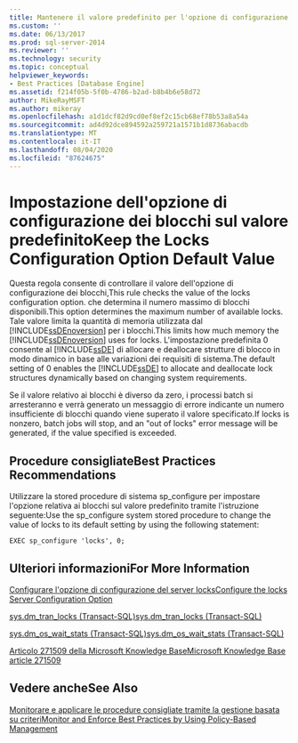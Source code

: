 ```yaml
---
title: Mantenere il valore predefinito per l'opzione di configurazione dei blocchi | Microsoft Docs
ms.custom: ''
ms.date: 06/13/2017
ms.prod: sql-server-2014
ms.reviewer: ''
ms.technology: security
ms.topic: conceptual
helpviewer_keywords:
- Best Practices [Database Engine]
ms.assetid: f214f05b-5f0b-4786-b2ad-b8b4b6e58d72
author: MikeRayMSFT
ms.author: mikeray
ms.openlocfilehash: a1d1dcf82d9cd0ef8ef2c15cb68ef78b53a8a54a
ms.sourcegitcommit: ad4d92dce894592a259721a1571b1d8736abacdb
ms.translationtype: MT
ms.contentlocale: it-IT
ms.lasthandoff: 08/04/2020
ms.locfileid: "87624675"
---
```

# <a name="keep-the-locks-configuration-option-default-value"></a><span data-ttu-id="5c95c-102">Impostazione dell'opzione di configurazione dei blocchi sul valore predefinito</span><span class="sxs-lookup"><span data-stu-id="5c95c-102">Keep the Locks Configuration Option Default Value</span></span>
  <span data-ttu-id="5c95c-103">Questa regola consente di controllare il valore dell'opzione di configurazione dei blocchi,</span><span class="sxs-lookup"><span data-stu-id="5c95c-103">This rule checks the value of the locks configuration option.</span></span> <span data-ttu-id="5c95c-104">che determina il numero massimo di blocchi disponibili.</span><span class="sxs-lookup"><span data-stu-id="5c95c-104">This option determines the maximum number of available locks.</span></span> <span data-ttu-id="5c95c-105">Tale valore limita la quantità di memoria utilizzata dal [!INCLUDE[ssDEnoversion](../../includes/ssdenoversion-md.md)] per i blocchi.</span><span class="sxs-lookup"><span data-stu-id="5c95c-105">This limits how much memory the [!INCLUDE[ssDEnoversion](../../includes/ssdenoversion-md.md)] uses for locks.</span></span> <span data-ttu-id="5c95c-106">L'impostazione predefinita 0 consente al [!INCLUDE[ssDE](../../includes/ssde-md.md)] di allocare e deallocare strutture di blocco in modo dinamico in base alle variazioni dei requisiti di sistema.</span><span class="sxs-lookup"><span data-stu-id="5c95c-106">The default setting of 0 enables the [!INCLUDE[ssDE](../../includes/ssde-md.md)] to allocate and deallocate lock structures dynamically based on changing system requirements.</span></span>  
  
 <span data-ttu-id="5c95c-107">Se il valore relativo ai blocchi è diverso da zero, i processi batch si arresteranno e verrà generato un messaggio di errore indicante un numero insufficiente di blocchi quando viene superato il valore specificato.</span><span class="sxs-lookup"><span data-stu-id="5c95c-107">If locks is nonzero, batch jobs will stop, and an "out of locks" error message will be generated, if the value specified is exceeded.</span></span>  
  
## <a name="best-practices-recommendations"></a><span data-ttu-id="5c95c-108">Procedure consigliate</span><span class="sxs-lookup"><span data-stu-id="5c95c-108">Best Practices Recommendations</span></span>  
 <span data-ttu-id="5c95c-109">Utilizzare la stored procedure di sistema sp_configure per impostare l'opzione relativa ai blocchi sul valore predefinito tramite l'istruzione seguente:</span><span class="sxs-lookup"><span data-stu-id="5c95c-109">Use the sp_configure system stored procedure to change the value of locks to its default setting by using the following statement:</span></span>  
  
```  
EXEC sp_configure 'locks', 0;  
```  
  
## <a name="for-more-information"></a><span data-ttu-id="5c95c-110">Ulteriori informazioni</span><span class="sxs-lookup"><span data-stu-id="5c95c-110">For More Information</span></span>  
 [<span data-ttu-id="5c95c-111">Configurare l'opzione di configurazione del server locks</span><span class="sxs-lookup"><span data-stu-id="5c95c-111">Configure the locks Server Configuration Option</span></span>](../../database-engine/configure-windows/configure-the-locks-server-configuration-option.md)  
  
 [<span data-ttu-id="5c95c-112">sys.dm_tran_locks &#40;Transact-SQL&#41;</span><span class="sxs-lookup"><span data-stu-id="5c95c-112">sys.dm_tran_locks &#40;Transact-SQL&#41;</span></span>](/sql/relational-databases/system-dynamic-management-views/sys-dm-tran-locks-transact-sql)  
  
 [<span data-ttu-id="5c95c-113">sys.dm_os_wait_stats &#40;Transact-SQL&#41;</span><span class="sxs-lookup"><span data-stu-id="5c95c-113">sys.dm_os_wait_stats &#40;Transact-SQL&#41;</span></span>](/sql/relational-databases/system-dynamic-management-views/sys-dm-os-wait-stats-transact-sql)  
  
 [<span data-ttu-id="5c95c-114">Articolo 271509 della Microsoft Knowledge Base</span><span class="sxs-lookup"><span data-stu-id="5c95c-114">Microsoft Knowledge Base article 271509</span></span>](https://go.microsoft.com/fwlink/?linkid=117788)  
  
## <a name="see-also"></a><span data-ttu-id="5c95c-115">Vedere anche</span><span class="sxs-lookup"><span data-stu-id="5c95c-115">See Also</span></span>  
 [<span data-ttu-id="5c95c-116">Monitorare e applicare le procedure consigliate tramite la gestione basata su criteri</span><span class="sxs-lookup"><span data-stu-id="5c95c-116">Monitor and Enforce Best Practices by Using Policy-Based Management</span></span>](monitor-and-enforce-best-practices-by-using-policy-based-management.md)  
  
  
